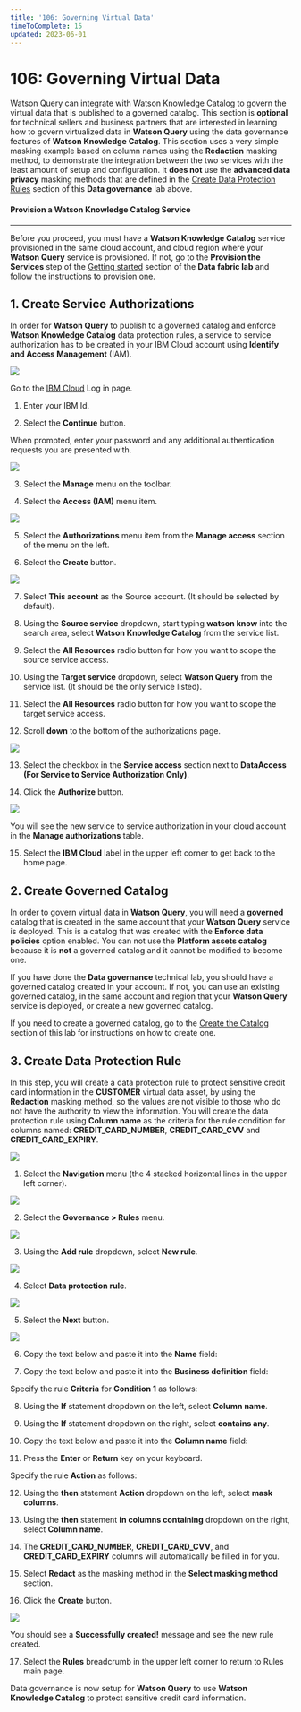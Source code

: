 ```yaml
---
title: '106: Governing Virtual Data'
timeToComplete: 15
updated: 2023-06-01
---
```


# 106: Governing Virtual Data

Watson Query can integrate with Watson Knowledge Catalog to govern the virtual data that is published to a governed catalog. This section is **optional** for technical sellers and business partners that are interested in learning how to govern virtualized data in **Watson Query** using the data governance features of **Watson Knowledge Catalog**. This section uses a very simple masking example based on column names using the **Redaction** masking method, to demonstrate the integration between the two services with the least amount of setup and configuration. It **does not** use the **advanced data privacy** masking methods that are defined in the [Create Data Protection Rules](https://vest.buildlab.cloud/en/wkc/102#7-create-data-protection-rules) section of this **Data governance** lab above.

#### Provision a Watson Knowledge Catalog Service
---

Before you proceed, you must have a **Watson Knowledge Catalog** service provisioned in the same cloud account, and cloud region where your **Watson Query** service is provisioned. If not, go to the **Provision the Services** step of the [Getting started](https://vest.buildlab.cloud/en/wkc/getting-started) section of the **Data fabric lab** and follow the instructions to provision one.

## 1. Create Service Authorizations

In order for **Watson Query** to publish to a governed catalog and enforce **Watson Knowledge Catalog** data protection rules, a service to service authorization has to be created in your IBM Cloud account using **Identify and Access Management** (IAM).

![](./images/L3/image389.png)

Go to the [IBM Cloud](https://cloud.ibm.com/login) Log in page.

1. Enter your IBM Id.

2. Select the **Continue** button.

When prompted, enter your password and any additional authentication requests you are presented with.

![](./images/L3/image390.png)

3. Select the **Manage** menu on the toolbar.

4. Select the **Access (IAM)** menu item.

![](./images/L3/image391.png)

5. Select the **Authorizations** menu item from the **Manage access** section of the menu on the left.

6. Select the **Create** button.

![](./images/L3/image392.png)

7. Select **This account** as the Source account. (It should be selected by default).

8. Using the **Source service** dropdown, start typing **watson know** into the search area, select **Watson Knowledge Catalog** from the service list.

9. Select the **All Resources** radio button for how you want to scope the source service access.

10. Using the **Target service** dropdown, select **Watson Query** from the service list. (It should be the only service listed).

11. Select the **All Resources** radio button for how you want to scope the target service access.

12. Scroll **down** to the bottom of the authorizations page.

![](./images/L3/image393.png)

13. Select the checkbox in the **Service access** section next to **DataAccess (For Service to Service Authorization Only)**.

14. Click the **Authorize** button.

![](./images/L3/image394.png)

You will see the new service to service authorization in your cloud account in the **Manage authorizations** table.

15. Select the **IBM Cloud** label in the upper left corner to get back to the home page.

## 2. Create Governed Catalog

In order to govern virtual data in **Watson Query**, you will need a **governed** catalog that is created in the same account that your **Watson Query** service is deployed. This is a catalog that was created with the **Enforce data policies** option enabled. You can not use the **Platform assets catalog** because it is **not** a governed catalog and it cannot be modified to become one.

If you have done the **Data governance** technical lab, you should have a governed catalog created in your account. If not, you can use an existing governed catalog, in the same account and region that your **Watson Query** service is deployed, or create a new governed catalog.

If you need to create a governed catalog, go to the [Create the Catalog](https://vest.buildlab.cloud/en/wkc/104#1-create-the-catalog) section of this lab for instructions on how to create one.

## 3. Create Data Protection Rule

In this step, you will create a data protection rule to protect sensitive credit card information in the **CUSTOMER** virtual data asset, by using the **Redaction** masking method, so the values are not visible to those who do not have the authority to view the information. You will create the data protection rule using **Column name** as the criteria for the rule condition for columns named: **CREDIT\_CARD\_NUMBER**, **CREDIT\_CARD\_CVV** and **CREDIT\_CARD\_EXPIRY**.

![](./images/L3/image7.png)

1. Select the **Navigation** menu (the 4 stacked horizontal lines in the upper left corner).

![](./images/L3/image395.png)

2. Select the **Governance > Rules** menu.

![](./images/L3/image396.png)

3. Using the **Add rule** dropdown, select **New rule**.

![](./images/L3/image133.png)

4. Select **Data protection rule**.

![](./images/L3/image134.png)

5. Select the **Next** button.

![](./images/L3/image397.png)

6. Copy the text below and paste it into the **Name** field:

<CopyText text="Protect Credit Card Information"/>
    
7. Copy the text below and paste it into the **Business definition** field:

<CopyText text="Protect all components of a credit card. Including the credit card number, credit card validation number (CVV) and the credit card expiration date using the data privacy redaction masking method."/>
    
Specify the rule **Criteria** for **Condition 1** as follows:

8. Using the **If** statement dropdown on the left, select **Column name**.

9. Using the **If** statement dropdown on the right, select **contains any**.

10. Copy the text below and paste it into the **Column name** field:

<CopyText text="CREDIT_CARD_NUMBER, CREDIT_CARD_CVV, CREDIT_CARD_EXPIRY"/>
    
11. Press the **Enter** or **Return** key on your keyboard.

Specify the rule **Action** as follows:

12. Using the **then** statement **Action** dropdown on the left, select **mask columns**.

13. Using the **then** statement **in columns containing** dropdown on the right, select **Column name**.

14. The **CREDIT\_CARD\_NUMBER**, **CREDIT\_CARD\_CVV**, and **CREDIT\_CARD\_EXPIRY** columns will automatically be filled in for you.

15. Select **Redact** as the masking method in the **Select masking method** section.

16. Click the **Create** button.

![](./images/L3/image398.png)

You should see a **Successfully created!** message and see the new rule created.

17. Select the **Rules** breadcrumb in the upper left corner to return to Rules main page.

Data governance is now setup for **Watson Query** to use **Watson Knowledge Catalog** to protect sensitive credit card information.

